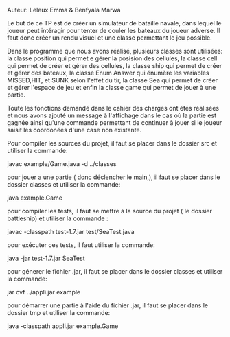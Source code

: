 Auteur: Leleux Emma & Benfyala Marwa

Le but de ce TP est de créer un simulateur de bataille navale, dans lequel le joueur peut intéragir pour tenter de couler les bateaux du joueur adverse. Il faut donc créer un rendu visuel et une classe permettant le jeu possible.

Dans le programme que nous avons réalisé, plusieurs classes sont utilisées: la classe position qui permet e gérer la posision des cellules, la classe cell qui permet de créer et gérer des cellules, la classe ship qui permet de créer et gérer des bateaux, la classe Enum Answer qui énumère les variables MISSED,HIT, et SUNK selon l'effet du tir, la classe Sea qui permet de créer et gérer l'espace de jeu et enfin la classe game qui permet de jouer à une partie.

Toute les fonctions demandé dans le cahier des charges ont étés réalisées et nous avons ajouté un message à l'affichage dans le cas où la partie est gagnée ainsi qu'une commande permettant de continuer à jouer si le joueur saisit les coordonées d'une case non existante. 

Pour compiler les sources du projet, il faut se placer dans le dossier src et utiliser la commande:

javac example/Game.java -d ../classes

pour jouer a une partie ( donc déclencher le main,), il faut se placer dans le dossier classes et utiliser la commande:

java example.Game

pour compiler les tests, il faut se mettre à la source du projet ( le dossier battleship) et utiliser la commande :

javac -classpath test-1.7.jar test/SeaTest.java

pour exécuter ces tests, il faut utiliser la commande:

java -jar test-1.7.jar SeaTest

pour génerer le fichier .jar, il faut se placer dans le dossier classes et utiliser la commande:

jar cvf ../appli.jar example

pour démarrer une partie à l'aide du fichier .jar, il faut se placer dans le dossier tmp et utiliser la commande:

java -classpath appli.jar example.Game
